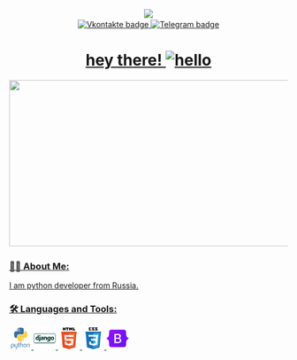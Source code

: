 <div id="header" align="center">
  <img src="https://media.giphy.com/media/giKklFontfveZrNXjz/giphy.gif" width="150">
  <div id="badges">
  <a href="https://vk.com/6om6astik">
    <img src="https://img.shields.io/badge/-Vkontakte-blue?logo=VK&logoColor=white&style=for-the-badge" alt="Vkontakte badge"
  </a>
    <a href="https://t.me/integer12">
    <img src="https://img.shields.io/badge/-Telegram-informational?&style=for-the-badge" alt="Telegram badge"
  </a>
</div>
    <h1>
      hey there!
      <img src="https://media.giphy.com/media/cyyHl0sGIDq3uJrlif/giphy.gif" alt="hello" width="50"
    </h1>
</div>
    <div align="center">
      <img src="https://media.giphy.com/media/gi84IkFRzwube/giphy.gif" width="600" height="300">
    </div>
    <div><h3>👨‍💻  About Me:</h3>
      <p>I am python developer from Russia.</p>
    </div>
    <div><h3> 🛠️ Languages and Tools:</h3></div>
   <div>
     <img src="https://raw.githubusercontent.com/devicons/devicon/2ae2a900d2f041da66e950e4d48052658d850630/icons/python/python-original-wordmark.svg" title="python" alt="python" width="40" height="40">
     <img src="https://raw.githubusercontent.com/devicons/devicon/2ae2a900d2f041da66e950e4d48052658d850630/icons/django/django-line.svg" title="django" alt="django" width="40" height="40">
     <img src="https://raw.githubusercontent.com/devicons/devicon/2ae2a900d2f041da66e950e4d48052658d850630/icons/html5/html5-original-wordmark.svg" title="html5" alt="html5" width="40" height="40">
     <img src="https://raw.githubusercontent.com/devicons/devicon/2ae2a900d2f041da66e950e4d48052658d850630/icons/css3/css3-original-wordmark.svg" title="css" alt="css" width="40" height="40">
     <img src="https://raw.githubusercontent.com/devicons/devicon/2ae2a900d2f041da66e950e4d48052658d850630/icons/bootstrap/bootstrap-original.svg" title="bootstrap" alt="bootstrap" width="40" height="40">
    </div>
    




